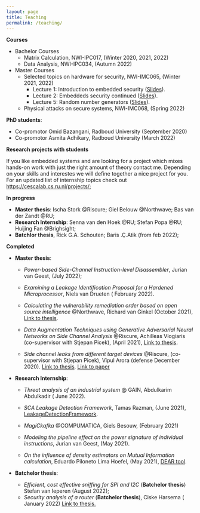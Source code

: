```yaml
---
layout: page
title: Teaching
permalink: /teaching/
---
```


 **Courses**

- Bachelor Courses
  - Matrix Calculation, NWI-IPC017, (Winter 2020, 2021, 2022)
  - Data Analysis, NWI-IPC034, (Autumn 2022)
- Master Courses
  - Selected topics on hardware for security, NWI-IMC065, (Winter 2021, 2022)
    - Lecture 1: Introduction to embedded security ([Slides](https://github.com/ileanabuhan/talks_slides/blob/main/lectures/Lecture_1_handout.pdf)).
    - Lecture 2: Embeddeds security continued ([Slides](https://github.com/ileanabuhan/talks_slides/blob/main/lectures/Lecture_2_handout.pdf)).
    - Lecture 5: Random number generators ([Slides](https://github.com/ileanabuhan/talks_slides/blob/main/lectures/Lecture_5_handout.pdf)).
  - Physical attacks on secure systems, NWI-IMC068, (Spring 2022)

**PhD students**: 

- Co-promotor Omid Bazangani, Radboud University  (September 2020)
- Co-promotor Asmita Adhikary,  Radboud University (March 2022)

**Research projects with students**

If you like embedded systems and are looking for a project which mixes hands-on work with just the right amount of theory contact me. Depending on your skills and interestes we will define together a nice project for you. For an updated list of internship topics check out https://cescalab.cs.ru.nl/projects/; 

**In progress**

- **Master thesis**: Ischa Stork @Riscure; Giel Belouw @Northwave; Bas van der Zandt @RU;
- **Research Internship**: Senna van den Hoek @RU; Stefan Popa @RU; Huijing Fan @Brighsight;
- **Batchlor thesis**, Rick G.A. Schouten; Baris .Ç.Atik (from feb 2022);

**Completed**

- **Master thesis**: 

  - *Power-based Side-Channel Instruction-level Disassembler*, Jurian van Geest, (July 2022); 
  - *Examining a Leakage Identification Proposal for a Hardened Microprocessor*,  Niels van Drueten ( February 2022).
  - *Calculating the vulnerability remediation order based on open source intelligence* @Northwave, Richard van Ginkel (October 2021), [Link to thesis](https://www.ru.nl/publish/pages/769526/richard_van_ginkel.pdf).

  - *Data Augmentation Techniques using Generative Adversarial Neural Networks on Side Channel Analysis* @Riscure, Achilleas Vlogiaris (co-supervisor with Stjepan Picek), (April 2021), [Link to thesis](https://repository.tudelft.nl/islandora/object/uuid%3Ad2d00b11-cea1-466e-9b17-2b244e33be25).

  - *Side­ channel leaks from different target devices* @Riscure, (co-supervisor with Stjepan Picek), Vipul Arora (defense December 2020).  [Link to thesis](https://repository.tudelft.nl/islandora/object/uuid:5566f6d5-2cee-4f5c-b047-7c8e36e8306f?collection=education). [Link to paper](https://eprint.iacr.org/2021/905)

- **Research Internship**: 

  * *Threat analysis of an industrial system*  @ GAIN, Abdulkarim Abdulkadir ( June 2022). 

  * *SCA Leakage Detection Framework*,  Tamas Razman, (June 2021),  [LeakageDetectionFramework](https://github.com/RazePerson/sca-leakage-detection-framework).
  * *MagiCkafka* @COMPUMATICA, Giels Besouw, (February 2021)
  * *Modeling the pipeline effect on the power signature of individual instructions*,  Jurian van Geest, (May 2021).
  * *On the influence of density estimators on Mutual Information calculation*,  Eduardo Piloneto Lima Hoefel, (May 2021), [DEAR tool](https://github.com/eduardoHoefel/dear-tool).

- **Batchelor thesis**: 

  - *Efficient, cost effective sniffing for SPI and I2C* (**Batchelor  thesis**) Stefan van Ieperen (August 2022);

  * *Security analysis of a router* (**Batchelor thesis**), Ciske Harsema ( January 2022) [Link to thesis.](https://www.cs.ru.nl/bachelors-theses/)



